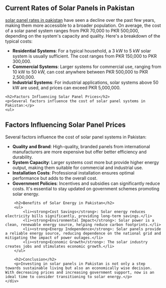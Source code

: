  <h2>Current Rates of Solar Panels in Pakistan</h2>
    <p><a href="https://solarpanelrates.pk/">solar panel rates in pakistan</a> have seen a decline over the past few years, making them more accessible to a broader population. On average, the cost of a solar panel system ranges from PKR 70,000 to PKR 500,000, depending on the system's capacity and quality. Here's a breakdown of the typical costs:</p>
    <ul>
        <li><strong>Residential Systems</strong>: For a typical household, a 3 kW to 5 kW solar system is usually sufficient. The cost ranges from PKR 150,000 to PKR 300,000.</li>
        <li><strong>Commercial Systems</strong>: Larger systems for commercial use, ranging from 10 kW to 50 kW, can cost anywhere between PKR 500,000 to PKR 2,500,000.</li>
        <li><strong>Industrial Systems</strong>: For industrial applications, solar systems above 50 kW are used, and prices can exceed PKR 5,000,000.</li>
    </ul>

    <h2>Factors Influencing Solar Panel Prices</h2>
    <p>Several factors influence the cost of solar panel systems in Pakistan:</p>
    <ul>
<h2>Factors Influencing Solar Panel Prices</h2>
        <p>Several factors influence the cost of solar panel systems in Pakistan:</p>
        <ul>
            <li><strong>Quality and Brand</strong>: High-quality, branded panels from international manufacturers are more expensive but offer better efficiency and durability.</li>
            <li><strong>System Capacity</strong>: Larger systems cost more but provide higher energy output, making them suitable for commercial and industrial use.</li>
            <li><strong>Installation Costs</strong>: Professional installation ensures optimal performance but adds to the overall cost.</li>
            <li><strong>Government Policies</strong>: Incentives and subsidies can significantly reduce costs. It's essential to stay updated on government schemes promoting solar energy.</li>
        </ul>

        <h2>Benefits of Solar Energy in Pakistan</h2>
        <ul>
            <li><strong>Cost Savings</strong>: Solar energy reduces electricity bills significantly, providing long-term savings.</li>
            <li><strong>Environmental Impact</strong>: Solar power is a clean, renewable energy source, helping reduce carbon footprints.</li>
            <li><strong>Energy Independence</strong>: Solar panels provide a reliable energy source, reducing dependence on the national grid and mitigating the impact of power outages.</li>
            <li><strong>Economic Growth</strong>: The solar industry creates jobs and stimulates economic growth.</li>
        </ul>

        <h2>Conclusion</h2>
        <p>Investing in solar panels in Pakistan is not only a step towards sustainable living but also an economically wise decision. With decreasing prices and increasing government support, now is an ideal time to consider transitioning to solar energy.</p>
    </div>
  
